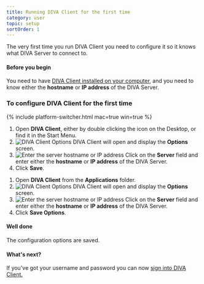 ```yaml
---
title: Running DIVA Client for the first time
category: user
topic: setup
sortOrder: 1
---
```


The very first time you run DIVA Client you need to configure it so it knows what DIVA Server to connect to.

<div class="note note--collapse">
  <h4 class="note__title"><i class="fa fa-hand-stop-o"></i> Before you begin</a></h4>
  <div class="note__body">
    <p>You need to have <a href="/v2/articles/installing-diva-client.html">DIVA Client installed on your computer</a>, and you need to know either the <strong>hostname</strong> or <strong>IP address</strong> of the DIVA Server.</p>
  </div>
</div>

### To configure DIVA Client for the first time

{% include platform-switcher.html mac=true win=true %}

<div class="platform-win">
  <ol>
    <li>Open <strong>DIVA Client</strong>, either by double clicking the icon on the Desktop, or find it in the Start Menu.</li>
    <li>
      <img src="/images/v2/win/diva-client-options.png" alt="DIVA Client Options"/>
      DIVA Client will open and display the <strong>Options</strong> screen.
    </li>
    <li>
      <img src="/images/v2/win/diva-client-options-server.png" alt="Enter the server hostname or IP address"/>
      Click on the <strong>Server</strong> field and enter either the <strong>hostname</strong> or <strong>IP address</strong> of the DIVA Server.
    </li>
    <li>Click <strong>Save</strong>.</li>
  </ol>
</div>

<div class="platform-mac">
<ol>
  <li>Open <strong>DIVA Client</strong> from the <strong>Applications</strong> folder.</li>
  <li>
    <img src="/images/v2/mac/diva-client-options.png" alt="DIVA Client Options"/>
    DIVA Client will open and display the <strong>Options</strong> screen.
  </li>
  <li>
    <img src="/images/v2/mac/diva-client-options-server.png" alt="Enter the server hostname or IP address"/>
    Click on the <strong>Server</strong> field and enter either the <strong>hostname</strong> or <strong>IP address</strong> of the DIVA Server.
  </li>
  <li>Click <strong>Save Options</strong>.</li>
</ol>
</div>

<div class="note note--success">
  <h4 class="note__title"><i class="fa fa-check-circle"></i> Well done</h4>
  <p>The configuration options are saved.</p>
</div>

<div class="note note--info note--collapse">
  <h4 class="note__title"><i class="fa fa-question-circle"></i> What's next?</h4>
  <div class="note__body">
    <p>If you've got your username and password you can now <a href="/v2/articles/signing-into-diva-client.html">sign into DIVA Client.</p>
  </div>
</div>
